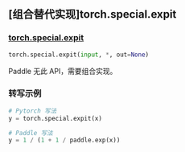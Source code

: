 ## [组合替代实现]torch.special.expit

### [torch.special.expit](https://pytorch.org/docs/stable/special.html#torch.special.expit)

```python
torch.special.expit(input, *, out=None)
```

Paddle 无此 API，需要组合实现。

### 转写示例

```python
# Pytorch 写法
y = torch.special.expit(x)

# Paddle 写法
y = 1 / (1 + 1 / paddle.exp(x))
```
